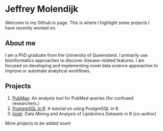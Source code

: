 # Jeffrey Molendijk
Welcome to my Github.io page. This is where I highlight some projects I have recently worked on.

## About me
I am a PhD graduate from the University of Queensland. I primarily use bioinformatics approaches to discover disease-related features. I am focused on developing and implementing novel data science approaches to improve or automate analytical workflows.

## Projects
1. [PubMap](https://jeffreymolendijk.shinyapps.io/PubMap/): An analysis tool for PubMed queries (for confused researchers.)
2. [PostgreSQL in R](https://jeffreymolendijk.github.io/PostgreSQL/): A tutorial on using PostgreSQL in R.
3. [lipidr](https://www.lipidr.org): Data Mining and Analysis of Lipidomics Datasets in R (co-author)

More projects to be added soon!